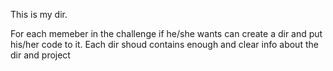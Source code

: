 This is my dir.

For each memeber in the challenge if he/she wants can create a dir and put his/her code to it. Each dir shoud contains enough and clear info about the dir and project